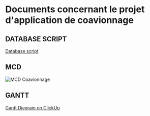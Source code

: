 # Documents concernant le projet d'application de coavionnage

## DATABASE SCRIPT

[Database script](https://github.com/amelie2923/coavionnage_project_docs/blob/main/database.sql)

## MCD

![MCD Coavionnage](https://user-images.githubusercontent.com/61972536/104706247-49065600-5734-11eb-8f9e-98775191e9d4.png)


## GANTT

[Gantt Diagram on ClickUp](https://share.clickup.com/g/h/4ax34-8/aa805ea713f6930)